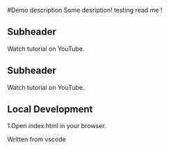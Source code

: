 #Demo description
Some desription!
testing read me !

## Subheader

Watch tutorial on YouTube.

## Subheader

Watch tutorial on YouTube.

## Local Development

1.Open index.html in your browser.

Written from vscode


